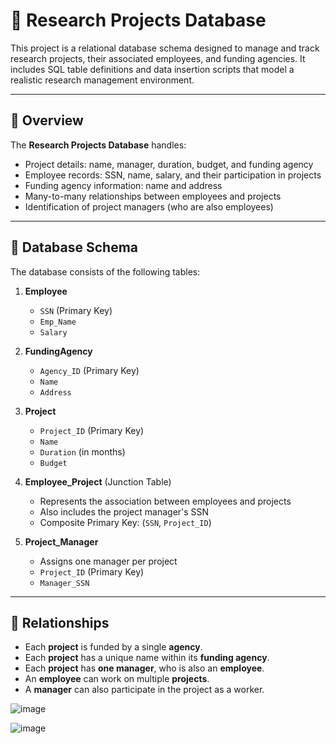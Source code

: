 # 🧠 Research Projects Database

This project is a relational database schema designed to manage and track research projects, their associated employees, and funding agencies. It includes SQL table definitions and data insertion scripts that model a realistic research management environment.

---

## 📘 Overview

The **Research Projects Database** handles:

- Project details: name, manager, duration, budget, and funding agency
- Employee records: SSN, name, salary, and their participation in projects
- Funding agency information: name and address
- Many-to-many relationships between employees and projects
- Identification of project managers (who are also employees)

---

## 🧱 Database Schema

The database consists of the following tables:

1. **Employee**
   - `SSN` (Primary Key)
   - `Emp_Name`
   - `Salary`

2. **FundingAgency**
   - `Agency_ID` (Primary Key)
   - `Name`
   - `Address`

3. **Project**
   - `Project_ID` (Primary Key)
   - `Name`
   - `Duration` (in months)
   - `Budget`

4. **Employee_Project** (Junction Table)
   - Represents the association between employees and projects
   - Also includes the project manager's SSN
   - Composite Primary Key: (`SSN`, `Project_ID`)

5. **Project_Manager**
   - Assigns one manager per project
   - `Project_ID` (Primary Key)
   - `Manager_SSN`

---

## 🔗 Relationships

- Each **project** is funded by a single **agency**.
- Each **project** has a unique name within its **funding agency**.
- Each **project** has **one manager**, who is also an **employee**.
- An **employee** can work on multiple **projects**.
- A **manager** can also participate in the project as a worker.

![image](https://github.com/user-attachments/assets/6b62acb6-3a16-4b0c-9ffe-a51eec67bb9d)


![image](https://github.com/user-attachments/assets/3762db35-b54b-4153-af45-9d9f506d215b)




